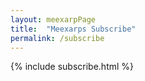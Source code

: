 ```yaml
---
layout: meexarpPage
title:  "Meexarps Subscribe"
permalink: /subscribe
---
```


{% include subscribe.html %}
